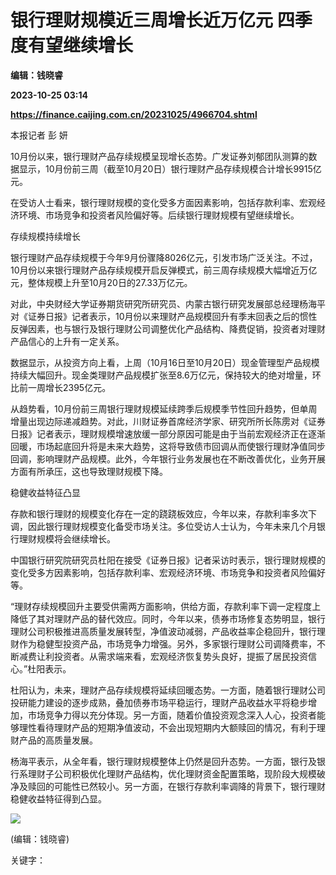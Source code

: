 # 银行理财规模近三周增长近万亿元 四季度有望继续增长
**编辑：钱晓睿**

**2023-10-25 03:14**

**https://finance.caijing.com.cn/20231025/4966704.shtml**

本报记者 彭 妍

10月份以来，银行理财产品存续规模呈现增长态势。广发证券刘郁团队测算的数据显示，10月份前三周（截至10月20日）银行理财产品存续规模合计增长9915亿元。

在受访人士看来，银行理财规模的变化受多方面因素影响，包括存款利率、宏观经济环境、市场竞争和投资者风险偏好等。后续银行理财规模有望继续增长。

存续规模持续增长

银行理财产品存续规模于今年9月份骤降8026亿元，引发市场广泛关注。不过，10月份以来银行理财产品存续规模开启反弹模式，前三周存续规模大幅增近万亿元，整体规模上升至10月20日的27.33万亿元。

对此，中央财经大学证券期货研究所研究员、内蒙古银行研究发展部总经理杨海平对《证券日报》记者表示，10月份以来理财产品规模回升有季末回表之后的惯性反弹因素，也与银行及银行理财公司调整优化产品结构、降费促销，投资者对理财产品信心的上升有一定关系。

数据显示，从投资方向上看，上周（10月16日至10月20日）现金管理型产品规模持续大幅回升。现金类理财产品规模扩张至8.6万亿元，保持较大的绝对增量，环比前一周增长2395亿元。

从趋势看，10月份前三周银行理财规模延续跨季后规模季节性回升趋势，但单周增量出现边际递减趋势。对此，川财证券首席经济学家、研究所所长陈雳对《证券日报》记者表示，理财规模增速放缓一部分原因可能是由于当前宏观经济正在逐渐回暖，市场起底回升将是未来大趋势，这将导致债市回调从而使银行理财净值同步回调，影响理财产品规模。此外，今年银行业务发展也在不断改善优化，业务开展方面有所承压，这也导致理财规模下降。

稳健收益特征凸显

存款和银行理财的规模变化存在一定的跷跷板效应，今年以来，存款利率多次下调，因此银行理财规模变化备受市场关注。多位受访人士认为，今年未来几个月银行理财规模将会继续增长。

中国银行研究院研究员杜阳在接受《证券日报》记者采访时表示，银行理财规模的变化受多方因素影响，包括存款利率、宏观经济环境、市场竞争和投资者风险偏好等。

“理财存续规模回升主要受供需两方面影响，供给方面，存款利率下调一定程度上降低了其对理财产品的替代效应。同时，今年以来，债券市场修复态势明显，银行理财公司积极推进高质量发展转型，净值波动减弱，产品收益率企稳回升，银行理财作为稳健型投资产品，市场竞争力增强。另外，多家银行理财公司调降费率，不断减费让利投资者。从需求端来看，宏观经济恢复势头良好，提振了居民投资信心。”杜阳表示。

杜阳认为，未来，理财产品存续规模将延续回暖态势。一方面，随着银行理财公司投研能力建设的逐步成熟，叠加债券市场平稳运行，理财产品收益水平将稳步增加，市场竞争力得以充分体现。另一方面，随着价值投资观念深入人心，投资者能够理性看待理财产品的短期净值波动，不会出现短期内大额赎回的情况，有利于理财产品的高质量发展。

杨海平表示，从全年看，银行理财规模整体上仍然是回升态势。一方面，银行及银行系理财子公司积极优化理财产品结构，优化理财资金配置策略，现阶段大规模破净及赎回的可能性已然较小。另一方面，在银行存款利率调降的背景下，银行理财稳健收益特征得到凸显。

![](https://tx1.cdn.caijing.com.cn/2014-03-27/114048455.jpg)

(编辑：钱晓睿)

关键字：